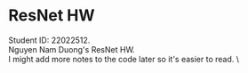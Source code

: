 # ResNet HW
Student ID: 22022512.\
Nguyen Nam Duong's ResNet HW. \
I might add more notes to the code later so it's easier to read. \